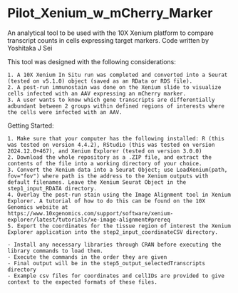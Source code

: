 # Pilot_Xenium_w_mCherry_Marker
An analytical tool to be used with the 10X Xenium platform to compare transcript counts in cells expressing target markers. Code written by Yoshitaka J Sei

This tool was designed with the following considerations:

    1. A 10X Xenium In Situ run was completed and converted into a Seurat (tested on v5.1.0) object (saved as an RData or RDS file). 
    2. A post-run immunostain was done on the Xenium slide to visualize cells infected with an AAV expressing an mCherry marker.
    3. A user wants to know which gene transcripts are differentially adbundant between 2 groups within defined regions of interests where the cells were infected with an AAV.

Getting Started:

    1. Make sure that your computer has the following installed: R (this was tested on version 4.4.2), RStudio (this was tested on version 2024.12.0+467), and Xenium Explorer (tested on version 3.0.0)
    2. Download the whole repository as a .ZIP file, and extract the contents of the file into a working directory of your choice.
    3. Convert the Xenium data into a Seurat Object; use LoadXenium(path, fov="fov") where path is the address to the Xenium outputs with default filenames. Leave the Xenium Seurat Object in the step1_input_RDATA directory.
    4. Overlay the post-run stain using the Image Alignment tool in Xenium Explorer. A tutorial of how to do this can be found on the 10X Genomics website at https://www.10xgenomics.com/support/software/xenium-explorer/latest/tutorials/xe-image-alignment#prereq
    5. Export the coordinates for the tissue region of interest the Xenium Explorer application into the step2_input_coordinateCSV directory.

    - Install any necessary libraries through CRAN before executing the library commands to load them.
    - Execute the commands in the order they are given
    - Final output will be in the step5_output_selectedTranscripts directory
    - Example csv files for coordinates and cellIDs are provided to give context to the expected formats of these files. 
